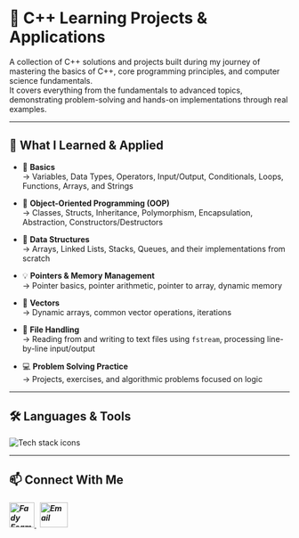 # 📘 C++ Learning Projects & Applications

  A collection of C++ solutions and projects built during my journey of mastering the basics of C++, core programming principles, and computer science fundamentals. <br>
  It covers everything from the fundamentals to advanced topics, demonstrating problem-solving and hands-on implementations through real examples.

---

## 🧠 What I Learned & Applied

- 📌 **Basics**  
→ Variables, Data Types, Operators, Input/Output, Conditionals, Loops, Functions, Arrays, and Strings

- 🎯 **Object-Oriented Programming (OOP)**  
  → Classes, Structs, Inheritance, Polymorphism, Encapsulation, Abstraction, Constructors/Destructors

- 🧩 **Data Structures**  
  → Arrays, Linked Lists, Stacks, Queues, and their implementations from scratch

- 💡 **Pointers & Memory Management**  
  → Pointer basics, pointer arithmetic, pointer to array, dynamic memory

- 📂 **Vectors**  
  → Dynamic arrays, common vector operations, iterations

- 📁 **File Handling**  
  → Reading from and writing to text files using `fstream`, processing line-by-line input/output

- 💻 **Problem Solving Practice**  
  → Projects, exercises, and algorithmic problems focused on logic

---

## 🛠️ Languages & Tools
<p align="left"> 
        <img src="https://skillicons.dev/icons?i=cpp,vscode,visualstudio,git,github" alt="Tech stack icons" />
</p>

---

## 📫 Connect With Me
<h5 align="left"> 
<a href="https://www.linkedin.com/in/fady-esam/" target="_blank"> 
  <img src="https://raw.githubusercontent.com/rahuldkjain/github-profile-readme-generator/master/src/images/icons/Social/linked-in-alt.svg" alt="Fady Esam" height="45" width="45" /> 
  </a> 
   &nbsp;
  <a href="mailto:fady.esam.0101@gmail.com" target="_blank"> 
    <img src="https://cdn-icons-png.flaticon.com/512/732/732200.png" alt="Email" height="45" width="50" /> 
</a> 
</h5>


